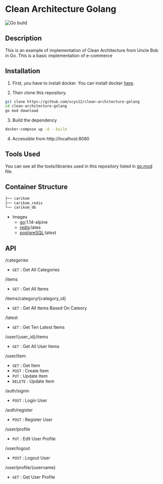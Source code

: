 # Clean Architecture Golang

![Go build](https://github.com/scys12/clean-architecture-golang/workflows/Go%20build/badge.svg)

## Description
This is an example of implementation of Clean Architecture from Uncle Bob in Go. This is a basic implementation of e-commerce

## Installation
1. First, you have to install docker. You can install docker [here](https://docs.docker.com/get-docker).

2. Then clone this repository.
```bash
git clone https://github.com/scys12/clean-architecture-golang
cd clean-architecture-golang
go mod download
```

3. Build the dependency
```bash
docker-compose up -d --build
```

4. Accessible from http://localhost:8080

## Tools Used
You can see all the tools/libraries used in this repository listed in [go.mod](https://github.com/scys12/clean-architecture-golang/blob/master/go.mod) file.


## Container Structure
```bash
├── carikom
├── carikom_redis
└── carikom_db
```

- Images
  - [go](https://hub.docker.com/_/golang):1.14-alpine
  - [redis](https://hub.docker.com/_/redis):lates
  - [postgreSQL](https://hub.docker.com/_/postgres):latest

## API
/categories
* ```GET``` : Get All Categories

/items
* ```GET``` : Get All Items

/items/category/{category_id}
* ```GET``` : Get All Items Based On Cateory

/latest
* ```GET``` : Get Ten Latest Items

/user/{user_id}/items
* ```GET``` : Get All User Items

/user/item
* ```GET``` : Get Item
* ```POST``` : Create Item
* ```PUT``` : Update Item
* ```DELETE``` : Update Item

/auth/signin
* ```POST``` : Login User

/auth/register
* ```POST``` : Register User

/user/profile
* ```PUT``` : Edit User Profile

/user/logout
* ```POST``` : Logout User

/user/profile/{username}
* ```GET``` : Get User Profile